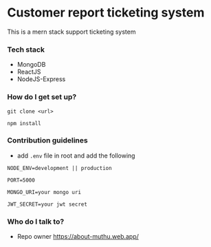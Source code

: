 # Customer report ticketing system

This is a mern stack support ticketing system

### Tech stack

- MongoDB
- ReactJS
- NodeJS-Express

### How do I get set up?

```
git clone <url>

npm install
```

### Contribution guidelines

- add `.env` file in root and add the following

```
NODE_ENV=development || production

PORT=5000

MONGO_URI=your mongo uri

JWT_SECRET=your jwt secret
```

### Who do I talk to?

- Repo owner https://about-muthu.web.app/

